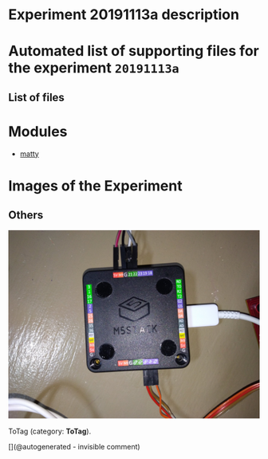 # Experiment 20191113a description





# Automated list of supporting files for the __experiment `20191113a`__

## List of files




# Modules

* [matty](/matty/)




# Images of the Experiment

## Others

![](/matty/m5stack/20190113a/P_20190113_180928.jpg)

ToTag (category: __ToTag__).










[](@autogenerated - invisible comment)